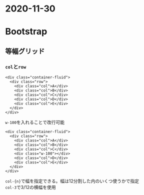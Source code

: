 # 2020-11-30

# Bootstrap

## 等幅グリッド
### `col`と`row`

```
<div class="container-fluid">
  <div class="row">
    <div class="col">A</div>
    <div class="col">B</div>
    <div class="col">C</div>
    <div class="col">D</div>
    <div class="col">E</div>
  </div>
</div>
```


`w-100`を入れることで改行可能
```
<div class="container-fluid">
  <div class="row">
    <div class="col">A</div>
    <div class="col">B</div>
    <div class="col">C</div>
    <div class="w-100"></div>
    <div class="col">D</div>
    <div class="col">E</div>
  </div>
</div>
```


`col-{n}`で幅を指定できる。幅は12分割した内のいくつ使うかで指定  
`col-3`で3/12の横幅を使用


